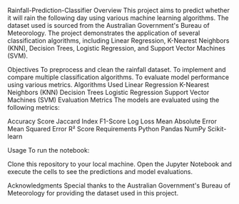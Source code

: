 Rainfall-Prediction-Classifier
Overview
This project aims to predict whether it will rain the following day using various machine learning algorithms. The dataset used is sourced from the Australian Government's Bureau of Meteorology. The project demonstrates the application of several classification algorithms, including Linear Regression, K-Nearest Neighbors (KNN), Decision Trees, Logistic Regression, and Support Vector Machines (SVM).

Objectives
To preprocess and clean the rainfall dataset.
To implement and compare multiple classification algorithms.
To evaluate model performance using various metrics.
Algorithms Used
Linear Regression
K-Nearest Neighbors (KNN)
Decision Trees
Logistic Regression
Support Vector Machines (SVM)
Evaluation Metrics
The models are evaluated using the following metrics:

Accuracy Score
Jaccard Index
F1-Score
Log Loss
Mean Absolute Error
Mean Squared Error
R² Score
Requirements
Python Pandas NumPy Scikit-learn

Usage
To run the notebook:

Clone this repository to your local machine. Open the Jupyter Notebook and execute the cells to see the predictions and model evaluations.

Acknowledgments
Special thanks to the Australian Government's Bureau of Meteorology for providing the dataset used in this project.
